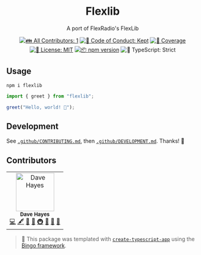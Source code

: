 <h1 align="center">Flexlib</h1>

<p align="center">A port of FlexRadio's FlexLib</p>

<p align="center">
	<!-- prettier-ignore-start -->
	<!-- ALL-CONTRIBUTORS-BADGE:START - Do not remove or modify this section -->
	<a href="#contributors" target="_blank"><img alt="👪 All Contributors: 1" src="https://img.shields.io/badge/%F0%9F%91%AA_all_contributors-1-21bb42.svg" /></a>
<!-- ALL-CONTRIBUTORS-BADGE:END -->
	<!-- prettier-ignore-end -->
	<a href="https://github.com/daveisadork/flexlib/blob/main/.github/CODE_OF_CONDUCT.md" target="_blank"><img alt="🤝 Code of Conduct: Kept" src="https://img.shields.io/badge/%F0%9F%A4%9D_code_of_conduct-kept-21bb42" /></a>
	<a href="https://codecov.io/gh/daveisadork/flexlib" target="_blank"><img alt="🧪 Coverage" src="https://img.shields.io/codecov/c/github/daveisadork/flexlib?label=%F0%9F%A7%AA%20coverage" /></a>
	<a href="https://github.com/daveisadork/flexlib/blob/main/LICENSE.md" target="_blank"><img alt="📝 License: MIT" src="https://img.shields.io/badge/%F0%9F%93%9D_license-MIT-21bb42.svg" /></a>
	<a href="http://npmjs.com/package/flexlib" target="_blank"><img alt="📦 npm version" src="https://img.shields.io/npm/v/flexlib?color=21bb42&label=%F0%9F%93%A6%20npm" /></a>
	<img alt="💪 TypeScript: Strict" src="https://img.shields.io/badge/%F0%9F%92%AA_typescript-strict-21bb42.svg" />
</p>

## Usage

```shell
npm i flexlib
```

```ts
import { greet } from "flexlib";

greet("Hello, world! 💖");
```

## Development

See [`.github/CONTRIBUTING.md`](./.github/CONTRIBUTING.md), then [`.github/DEVELOPMENT.md`](./.github/DEVELOPMENT.md).
Thanks! 💖

## Contributors

<!-- spellchecker: disable -->
<!-- ALL-CONTRIBUTORS-LIST:START - Do not remove or modify this section -->
<!-- prettier-ignore-start -->
<!-- markdownlint-disable -->
<table>
  <tbody>
    <tr>
      <td align="center"><img src="https://avatars.githubusercontent.com/u/75869?v=4?s=100" width="100px;" alt="Dave Hayes"/><br /><sub><b>Dave Hayes</b></sub><br /><a href="https://github.com/daveisadork/flexlib/commits?author=daveisadork" title="Code">💻</a> <a href="#content-daveisadork" title="Content">🖋</a> <a href="https://github.com/daveisadork/flexlib/commits?author=daveisadork" title="Documentation">📖</a> <a href="#ideas-daveisadork" title="Ideas, Planning, & Feedback">🤔</a> <a href="#infra-daveisadork" title="Infrastructure (Hosting, Build-Tools, etc)">🚇</a> <a href="#maintenance-daveisadork" title="Maintenance">🚧</a> <a href="#projectManagement-daveisadork" title="Project Management">📆</a> <a href="#tool-daveisadork" title="Tools">🔧</a></td>
    </tr>
  </tbody>
</table>

<!-- markdownlint-restore -->
<!-- prettier-ignore-end -->

<!-- ALL-CONTRIBUTORS-LIST:END -->
<!-- spellchecker: enable -->

<!-- You can remove this notice if you don't want it 🙂 no worries! -->

> 💝 This package was templated with [`create-typescript-app`](https://github.com/JoshuaKGoldberg/create-typescript-app) using the [Bingo framework](https://create.bingo).
